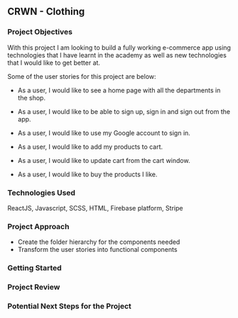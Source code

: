 ## CRWN - Clothing


### Project Objectives

With this project I am looking to build a fully working e-commerce app using technologies that I have learnt in the academy as well as new technologies that I would like to get better at.

Some of the user stories for this project are below:

* As a user,
  I would like to see a home page with all the departments in the shop.
  
* As a user,
  I would like to be able to sign up, sign in and sign out from the app.

* As a user,
  I would like to use my Google account to sign in.
  
 * As a user,
   I would like to add my products to cart.
   
* As a user,
  I would like to update cart from the cart window.
  
* As a user,
  I would like to buy the products I like.
  

### Technologies Used

ReactJS, Javascript, SCSS, HTML, Firebase platform, Stripe

### Project Approach

* Create the folder hierarchy for the components needed
* Transform the user stories into functional components

### Getting Started



### Project Review


### Potential Next Steps for the Project
